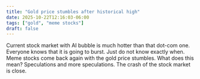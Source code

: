 ```yaml
---
title: "Gold price stumbles after historical high"
date: 2025-10-22T12:16:03-06:00
tags: ["gold", "meme stocks"]
draft: false
---
```


Current stock market with AI bubble is much hotter than that dot-com one. Everyone knows that it is going to burst. Just do not know exactly when. Meme stocks come back again with the gold price stumbles. What does this mean? Speculations and more speculations. The crash of the stock market is close. 

